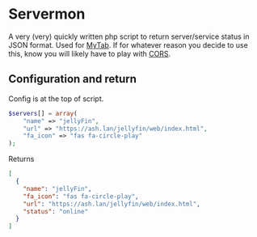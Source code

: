 # Servermon

A very (very) quickly written php script to return server/service status in JSON format. Used for [MyTab](https://github.com/jnines/MyTab). If for whatever reason you decide to use this, know you will likely have to play with [CORS](https://developer.mozilla.org/en-US/docs/Web/HTTP/CORS).

## Configuration and return

Config is at the top of script.

```php
$servers[] = array(
    "name" => "jellyFin",
    "url" => "https://ash.lan/jellyfin/web/index.html",
    "fa_icon" => "fas fa-circle-play"
);
```

Returns

```json
[
  {
    "name": "jellyFin",
    "fa_icon": "fas fa-circle-play",
    "url": "https://ash.lan/jellyfin/web/index.html",
    "status": "online"
  }
]
```
